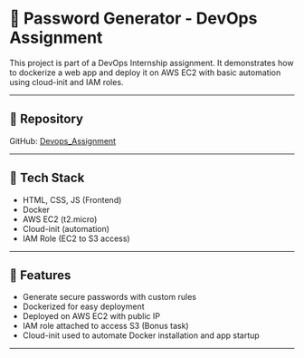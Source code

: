 # 🔐 Password Generator - DevOps Assignment

This project is part of a DevOps Internship assignment. It demonstrates how to dockerize a web app and deploy it on AWS EC2 with basic automation using cloud-init and IAM roles.

---

## 📁 Repository

GitHub: [Devops_Assignment](https://github.com/VG31/Devops_Assignment)

---

## 🧩 Tech Stack

- HTML, CSS, JS (Frontend)
- Docker
- AWS EC2 (t2.micro)
- Cloud-init (automation)
- IAM Role (EC2 to S3 access)

---

## 🚀 Features

- Generate secure passwords with custom rules
- Dockerized for easy deployment
- Deployed on AWS EC2 with public IP
- IAM role attached to access S3 (Bonus task)
- Cloud-init used to automate Docker installation and app startup

---


